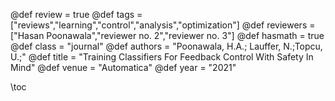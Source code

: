 @def review = true
@def tags = ["reviews","learning","control","analysis","optimization"]
@def reviewers = ["Hasan Poonawala","reviewer no. 2","reviewer no. 3"]
@def hasmath = true
@def class = "journal"
@def authors = "Poonawala, H.A.; Lauffer, N.;Topcu, U.;"
@def title = "Training Classifiers For Feedback Control With Safety In Mind"
@def venue = "Automatica"
@def year = "2021"

\toc

